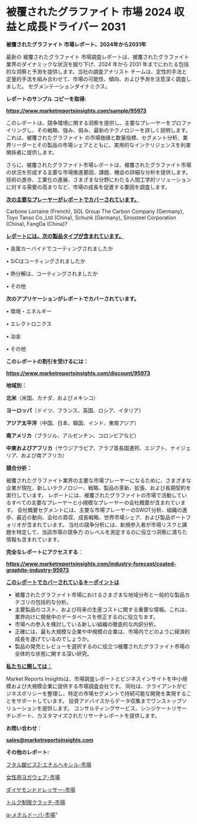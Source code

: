 # 被覆されたグラファイト 市場 2024 収益と成長ドライバー 2031

<strong>被覆されたグラファイト 市場レポート、2024年から2031年</strong>

最新の 被覆されたグラファイト 市場調査レポートは、被覆されたグラファイト 業界のダイナミックな状況を掘り下げ、2024 年から 2031 年までにわたる包括的な洞察と予測を提供します。当社の調査アナリスト チームは、定性的手法と定量的手法を組み合わせて、市場の可能性、傾向、および予測を注意深く調査しました。 セグメンテーションダイナミクス。



<strong>レポートのサンプル コピーを取得:</strong> <a href=https://www.marketreportsinsights.com/sample/95973>

<strong><u>https://www.marketreportsinsights.com/sample/95973</u></strong></a>

このレポートは、競争環境に関する洞察を提供し、主要なプレーヤーをプロファイリングし、その戦略、強み、弱み、最新のテクノロジーを詳しく説明します。 これは、被覆されたグラファイト の市場価値と数量指標、セグメント分析、業界リーダーとその製品の市場シェアとともに、実用的なインテリジェンスを利害関係者に提供します。

さらに、被覆されたグラファイト市場レポートは、被覆されたグラファイト市場の状況を形成する主要な市場推進要因、課題、機会の詳細な分析を提供します。 技術の進歩、工業化の進展、さまざまな分野にわたる人間工学的ソリューションに対する需要の高まりなど、市場の成長を促進する要因を調査します。



<strong><u>次の主要なプレーヤーがレポートでカバーされています。</u></strong>

Carbone Lorraine (French), SGL Group The Carbon Company (Germany), Toyo Tanso Co.,Ltd (China), Schunk (Germany), Sinosteel Corporation (China), FangDa (China)?



<strong><u><b>レポートには、次の製品タイプが含まれています。</b></u></strong>

• 金属カーバイドでコーティングされましたか

•  SiCはコーティングされましたか

• 熱分解は、コーティングされましたか

• その他



<strong><b>次のアプリケーションがレポートでカバーされています。</b></strong>

• 環境・エネルギー

• エレクトロニクス

• 冶金

• その他



<strong><b>このレポートの割引を受けるには：</b></strong><a href=https://www.marketreportsinsights.com/discount/95973>

<strong><u>https://www.marketreportsinsights.com/discount/95973</u></strong></a>



<strong>地域別：</strong>



<strong>北米</strong>（米国、カナダ、およびメキシコ）



<strong>ヨーロッパ</strong>（ドイツ、フランス、英国、ロシア、イタリア）



<strong>アジア太平洋</strong>（中国、日本、韓国、インド、東南アジア）



<strong>南アメリカ</strong>（ブラジル、アルゼンチン、コロンビアなど）



<strong>中東およびアフリカ</strong>（サウジアラビア、アラブ首長国連邦、エジプト、ナイジェリア、および南アフリカ）



<strong>競合分析：</strong>

被覆されたグラファイト業界の主要な市場プレーヤーになるために、さまざまな企業が現在、新しいテクノロジー、戦略、製品の革新、拡張、および長期契約を実行しています。 レポートには、被覆されたグラファイトの市場で活動しているすべての主要なプレーヤーと小規模なプレーヤーの会社概要が含まれています。 会社概要セグメントには、主要な市場プレーヤーのSWOT分析、組織の進歩、最近の動向、会社の買収、成長戦略、世界市場シェア、および製品ポートフォリオが含まれています。 当社の競争分析には、新規参入者が市場リスクと課題を特定して、当該市場の競争力 のレベルを測定するのに役立つ洞察に満ちた情報も含まれています。



<strong>完全なレポートにアクセスする</strong>：

<a href=https://www.marketreportsinsights.com/industry-forecast/coated-graphite-industry-95973>

<strong><u>https://www.marketreportsinsights.com/industry-forecast/coated-graphite-industry-95973</u></strong></a>



<strong><u><b>このレポートでカバーされているキーポイントは</b></u></strong>
<ul>
  <li>被覆されたグラファイト市場におけるさまざまな地域分布と一般的な製品カテゴリの包括的な分析。</li>
  <li>主要製品のコスト、および将来の生産コストに関する重要な情報。これは、業界向けに開発中のデータベースを修正するのに役立ちます。</li>
  <li>市場への参入を検討している新しい組織の徹底的な内訳分析。</li>
  <li>正確には、最も大規模な企業や中規模の企業は、市場内でどのように経済的成長を遂げているのでしょうか。</li>
  <li>製品の発売とレビューを選択するのに役立つ被覆されたグラファイト市場の全体的な状態に関する深い研究。</li>
</ul>


<strong><u><b>私たちに関しては：</b></u></strong>

Market Reports Insightsは、市場調査レポートとビジネスインサイトを中小規模および大規模企業に提供する市場調査会社です。 同社は、クライアントがビジネスポリシーを整理し、特定の市場セグメントで持続可能な開発を実現することをサポートしています。 投資アドバイスからデータ収集までワンストップソリューションを提供します。 コンサルティングサービス、シンジケートリサーチレポート、カスタマイズされたリサーチレポートを提供します。



<strong><b>お問い合わせ</b></strong>：

<a href=mailto:sales@marketreportsinsights.com>

<strong><u>sales@marketreportsinsights.com</u></strong></a>



<strong>その他のレポート:</strong>

<a href=https://www.linkedin.com/pulse/フタル酸ビス2-エチルヘキシル-市場-2023-新興市場-将来の動向と市場需要-bbhpf/>フタル酸ビス2-エチルヘキシル-市場</a>

<a href=https://www.linkedin.com/pulse/女性用ヨガウェア-市場-2023-総合分析と事業成長戦略-2030-analytics-avenue-360-analysis-m4gcf/>女性用ヨガウェア-市場</a>

<a href=https://www.linkedin.com/pulse/ダイヤモンドドレッサー-市場-2023-総利益と主要ベンダー-2030-blspf/>ダイヤモンドドレッサー-市場</a>

<a href=https://www.linkedin.com/pulse/トルク制限クラッチ-市場-2030-年までの需要に焦点を当てた-2023-xb59f/>トルク制限クラッチ-市場</a>

<a href=https://www.linkedin.com/pulse/α-メチルドーパ-市場-2023-収益と成長ドライバー-2030-trendsetters-testimonials-360-anal-qap1f/>α-メチルドーパ-市場</a>"
